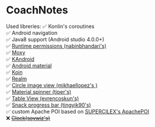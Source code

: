 # CoachNotes

Used libreries:
:white_check_mark: Konlin's coroutines <br/>
:white_check_mark: Android navigation <br/>
:white_check_mark: Java8 support (Android studio 4.0.0+) <br/>
:white_check_mark: [Runtime permissions (nabinbhandari's)](https://github.com/nabinbhandari/Android-Permissions) <br/>
:white_check_mark: [Moxy](https://github.com/moxy-community/Moxy) <br/>
:white_check_mark: [KAndroid](https://github.com/pawegio/KAndroid) <br/>
:white_check_mark: [Android material](https://github.com/material-components/material-components-android) <br/>
:white_check_mark: [Koin](https://github.com/InsertKoinIO/koin) <br/>
:white_check_mark: [Realm](https://realm.io/) <br/>
:white_check_mark: [Circle image view (mikhaellopez's )](https://github.com/lopspower/CircularImageView) <br/>
:white_check_mark: [Material spinner (tiper's)](https://github.com/tiper/MaterialSpinner) <br/>
:white_check_mark: [Table View (evrencoskun's)](https://github.com/evrencoskun/TableView) <br/>
:white_check_mark: [Snack progress bar (tingyik90's)](https://github.com/tingyik90/snackprogressbar) <br/>
:white_check_mark: custom Apache POI based on [SUPERCILEX's ApachePOI](https://github.com/SUPERCILEX/poi-android) <br/>
:x: ~~[Clock(soywiz's)](https://github.com/korlibs/klock)~~
